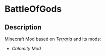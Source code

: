 # BattleOfGods

## Description

Minecraft Mod based on [*Terraria*](https://terraria.org/) and its mods:

 - *Calamity Mod*
<!--stackedit_data:
eyJoaXN0b3J5IjpbLTIxMTI2MjM1ODQsLTE4MTY0MjY0NTVdfQ
==
-->